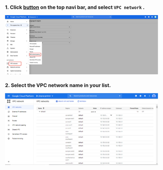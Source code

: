 ### 1. Click [button](/peering/img/gcp-button.jpg) on the top navi bar, and select `VPC network` .<ColumnTitle>
  
![gcp-vpc-network](/peering/img/gcp-vpc-network.jpg)

### 2. Select the VPC network name in your list.<ColumnTitle>

![gcp-network-list](/peering/img/gcp-network-list.png)

